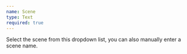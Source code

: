 ```yaml
---
name: Scene
type: Text
required: true
---
```


Select the scene from this dropdown list, you can also manually enter a scene name.